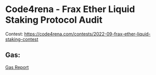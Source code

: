 # Code4rena - Frax Ether Liquid Staking Protocol Audit 

Contest: https://code4rena.com/contests/2022-09-frax-ether-liquid-staking-contest

## Gas:

[Gas Report](https://github.com/cryptostaker2/blockchain-audits/blob/main/code4rena/2022-10-Frax-Finance/Gas.md)





